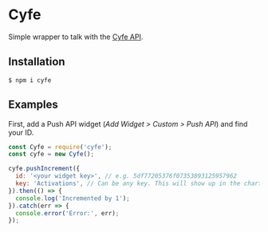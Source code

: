 # Cyfe

Simple wrapper to talk with the [Cyfe API](https://www.cyfe.com/api).

## Installation

```
$ npm i cyfe
```

## Examples

First, add a Push API widget (_Add Widget > Custom > Push API_) and find your ID.

```javascript
const Cyfe = require('cyfe');
const cyfe = new Cyfe();

cyfe.pushIncrement({
  id: '<your widget key>', // e.g. 5df77205376f07353893125957962
  key: 'Activations', // Can be any key. This will show up in the chart.
}).then(() => {
  console.log('Incremented by 1');
}).catch(err => {
  console.error('Error:', err);
});
```